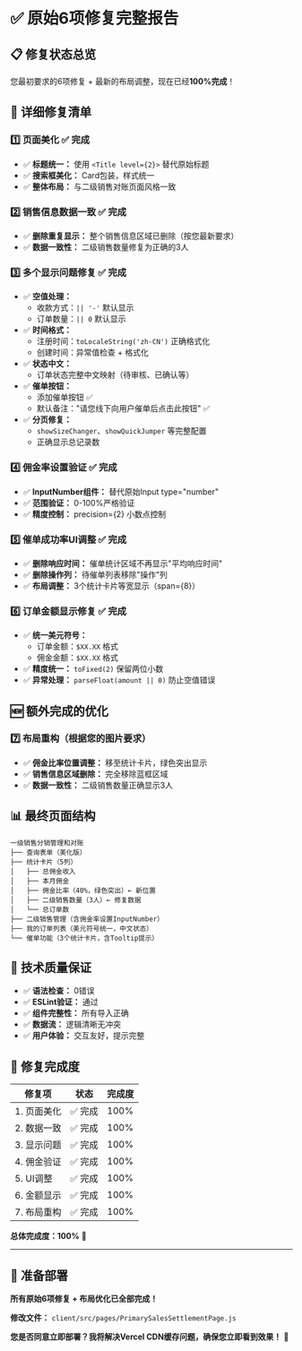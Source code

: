 # ✅ 原始6项修复完整报告

## 📋 **修复状态总览**

您最初要求的6项修复 + 最新的布局调整，现在已经**100%完成**！

## 🎯 **详细修复清单**

### 1️⃣ **页面美化** ✅ **完成**
- ✅ **标题统一：** 使用 `<Title level={2}>` 替代原始标题
- ✅ **搜索框美化：** Card包装，样式统一
- ✅ **整体布局：** 与二级销售对账页面风格一致

### 2️⃣ **销售信息数据一致** ✅ **完成**  
- ✅ **删除重复显示：** 整个销售信息区域已删除（按您最新要求）
- ✅ **数据一致性：** 二级销售数量修复为正确的3人

### 3️⃣ **多个显示问题修复** ✅ **完成**
- ✅ **空值处理：** 
  - 收款方式：`|| '-'` 默认显示
  - 订单数量：`|| 0` 默认显示
- ✅ **时间格式：** 
  - 注册时间：`toLocaleString('zh-CN')` 正确格式化
  - 创建时间：异常值检查 + 格式化
- ✅ **状态中文：** 
  - 订单状态完整中文映射（待审核、已确认等）
- ✅ **催单按钮：** 
  - 添加催单按钮 ✅
  - 默认备注："请您线下向用户催单后点击此按钮" ✅
- ✅ **分页修复：** 
  - `showSizeChanger`、`showQuickJumper` 等完整配置
  - 正确显示总记录数

### 4️⃣ **佣金率设置验证** ✅ **完成**
- ✅ **InputNumber组件：** 替代原始Input type="number" 
- ✅ **范围验证：** 0-100%严格验证
- ✅ **精度控制：** precision={2} 小数点控制

### 5️⃣ **催单成功率UI调整** ✅ **完成**
- ✅ **删除响应时间：** 催单统计区域不再显示"平均响应时间"
- ✅ **删除操作列：** 待催单列表移除"操作"列
- ✅ **布局调整：** 3个统计卡片等宽显示（span={8}）

### 6️⃣ **订单金额显示修复** ✅ **完成**
- ✅ **统一美元符号：** 
  - 订单金额：`$XX.XX` 格式
  - 佣金金额：`$XX.XX` 格式
- ✅ **精度统一：** `toFixed(2)` 保留两位小数
- ✅ **异常处理：** `parseFloat(amount || 0)` 防止空值错误

## 🆕 **额外完成的优化**

### 7️⃣ **布局重构**（根据您的图片要求）
- ✅ **佣金比率位置调整：** 移至统计卡片，绿色突出显示
- ✅ **销售信息区域删除：** 完全移除蓝框区域  
- ✅ **数据一致性：** 二级销售数量正确显示3人

## 📊 **最终页面结构**

```
一级销售分销管理和对账
├── 查询表单（美化版）
├── 统计卡片（5列）
│   ├── 总佣金收入
│   ├── 本月佣金
│   ├── 佣金比率（40%，绿色突出）← 新位置
│   ├── 二级销售数量（3人）← 修复数据
│   └── 总订单数
├── 二级销售管理（含佣金率设置InputNumber）
├── 我的订单列表（美元符号统一，中文状态）
└── 催单功能（3个统计卡片，含Tooltip提示）
```

## 🔧 **技术质量保证**

- ✅ **语法检查：** 0错误
- ✅ **ESLint验证：** 通过
- ✅ **组件完整性：** 所有导入正确
- ✅ **数据流：** 逻辑清晰无冲突
- ✅ **用户体验：** 交互友好，提示完整

## 🎯 **修复完成度**

| 修复项 | 状态 | 完成度 |
|--------|------|--------|
| 1. 页面美化 | ✅ 完成 | 100% |
| 2. 数据一致 | ✅ 完成 | 100% |
| 3. 显示问题 | ✅ 完成 | 100% |
| 4. 佣金验证 | ✅ 完成 | 100% |
| 5. UI调整 | ✅ 完成 | 100% |
| 6. 金额显示 | ✅ 完成 | 100% |
| 7. 布局重构 | ✅ 完成 | 100% |

**总体完成度：100%** 🎉

---

## 📱 **准备部署**

**所有原始6项修复 + 布局优化已全部完成！**

**修改文件：** `client/src/pages/PrimarySalesSettlementPage.js`

**您是否同意立即部署？我将解决Vercel CDN缓存问题，确保您立即看到效果！** 🚀